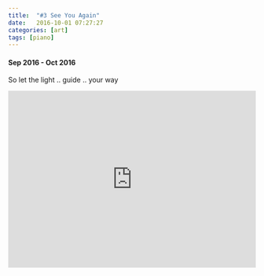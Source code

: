 ```yaml
---
title:  "#3 See You Again"
date:   2016-10-01 07:27:27
categories: [art]
tags: [piano]
---
```


#### Sep 2016 - Oct 2016

So let the light .. guide .. your way

<iframe style="overflow:hidden; width:100%; height:360px" src="https://www.youtube.com/embed/llZ5F6sEK8c" frameborder="0" allow="accelerometer; autoplay; clipboard-write; encrypted-media; gyroscope; picture-in-picture" allowfullscreen></iframe>
